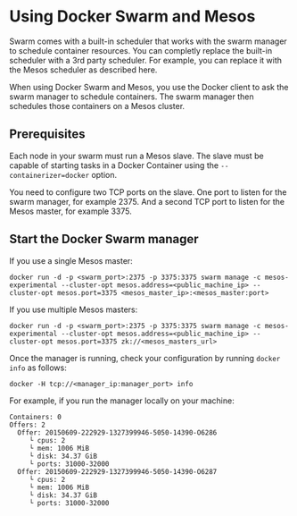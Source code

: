 # Using Docker Swarm and Mesos

Swarm comes with a built-in scheduler that works with the swarm manager to schedule container resources. You can completly replace the built-in scheduler with a 3rd party scheduler. For example, you can replace it with the Mesos scheduler as described here.

When using Docker Swarm and Mesos, you use the Docker client to ask the swarm
manager to schedule containers. The swarm manager then schedules those
containers on a Mesos cluster.

## Prerequisites

Each node in your swarm must run a Mesos slave. The slave must be capable of starting tasks in a Docker Container using the `--containerizer=docker` option.

You need to configure two TCP ports on the slave. One port to listen for the swarm manager, for example 2375. And a second TCP port to listen for the Mesos master, for example 3375.

## Start the Docker Swarm manager

If you use a single Mesos master:

```     
docker run -d -p <swarm_port>:2375 -p 3375:3375 swarm manage -c mesos-experimental --cluster-opt mesos.address=<public_machine_ip> --cluster-opt mesos.port=3375 <mesos_master_ip>:<mesos_master:port>
```

If you use multiple Mesos masters:

```
docker run -d -p <swarm_port>:2375 -p 3375:3375 swarm manage -c mesos-experimental --cluster-opt mesos.address=<public_machine_ip> --cluster-opt mesos.port=3375 zk://<mesos_masters_url>
```

Once the manager is running, check your configuration by running `docker info` as follows:

```
docker -H tcp://<manager_ip:manager_port> info
```

For example, if you run the manager locally on your machine:

```
Containers: 0
Offers: 2
  Offer: 20150609-222929-1327399946-5050-14390-O6286
     └ cpus: 2
     └ mem: 1006 MiB
     └ disk: 34.37 GiB
     └ ports: 31000-32000
  Offer: 20150609-222929-1327399946-5050-14390-O6287
     └ cpus: 2
     └ mem: 1006 MiB
     └ disk: 34.37 GiB
     └ ports: 31000-32000
```
